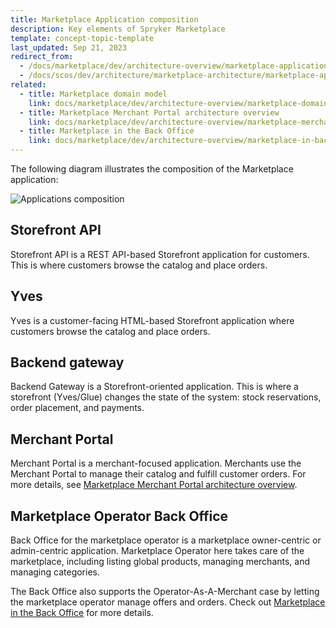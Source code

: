 ```yaml
---
title: Marketplace Application composition
description: Key elements of Spryker Marketplace
template: concept-topic-template
last_updated: Sep 21, 2023
redirect_from:
  - /docs/marketplace/dev/architecture-overview/marketplace-application-composition.html
  - /docs/scos/dev/architecture/marketplace-architecture/marketplace-application-composition.html
related:
  - title: Marketplace domain model
    link: docs/marketplace/dev/architecture-overview/marketplace-domain-model.html
  - title: Marketplace Merchant Portal architecture overview
    link: docs/marketplace/dev/architecture-overview/marketplace-merchant-portal-architecture-overview.html
  - title: Marketplace in the Back Office
    link: docs/marketplace/dev/architecture-overview/marketplace-in-back-office.html
---
```


The following diagram illustrates the composition of the Marketplace application:

![Applications composition](https://confluence-connect.gliffy.net/embed/image/3a83f861-b25e-4ef5-aee7-e7da0b182cfa.png?utm_medium=live&utm_source=custom)

## Storefront API

Storefront API is a REST API-based Storefront application for customers. This is where customers browse the catalog and place orders.

## Yves

Yves is a customer-facing HTML-based Storefront application where customers browse the catalog and place orders.

## Backend gateway

Backend Gateway is a Storefront-oriented application. This is where a storefront (Yves/Glue) changes the state of the system: stock reservations, order placement, and payments.

## Merchant Portal

Merchant Portal is a merchant-focused application. Merchants use the Merchant Portal to manage their catalog and fulfill customer orders. For more details, see [Marketplace Merchant Portal architecture overview](/docs/dg/dev/architecture/marketplace-architecture/marketplace-merchant-portal-architecture-overview.html).

## Marketplace Operator Back Office

Back Office for the marketplace operator is a marketplace owner-centric or admin-centric application. Marketplace Operator here takes care of the marketplace, including listing global products, managing merchants, and managing categories.

The Back Office also supports the Operator-As-A-Merchant case by letting the marketplace operator manage offers and orders. Check out [Marketplace in the Back Office](/docs/dg/dev/architecture/marketplace-architecture/marketplace-in-back-office.html) for more details.
